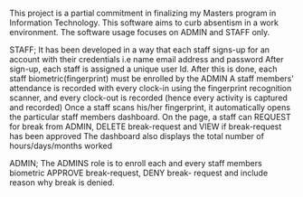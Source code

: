 This project is a partial commitment in finalizing my Masters program in Information Technology.
This software aims to curb absentism in a work environment. 
The software usage focuses on ADMIN and STAFF only.

STAFF;
It has been developed in a way that each staff signs-up for an account with their credentials i.e name email address and password
After sign-up, each staff is assigned a unique user Id.
After this is done, each staff biometric(fingerprint) must be enrolled by the ADMIN 
A staff members' attendance is recorded with every clock-in using the fingerprint recognition scanner, and every clock-out is recorded (hence every activity is captured and recorded)
Once a staff scans his/her fingerprint, it automatically opens the particular staff members dashboard. 
On the page, a staff can REQUEST for break from ADMIN, DELETE break-request and VIEW if break-request has been approved
The dashboard also displays the total number of hours/days/months worked



ADMIN;
The ADMINS role is to enroll each and every staff members biometric 
APPROVE break-request, DENY break- request and include reason why break is denied. 
